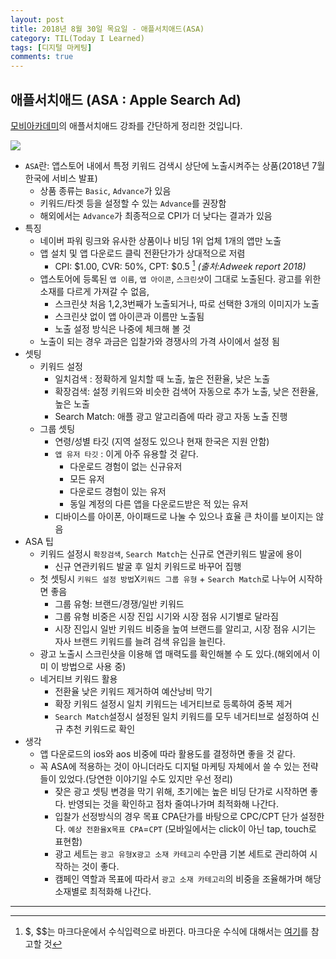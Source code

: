 ```yaml
---
layout: post
title: 2018년 8월 30일 목요일 - 애플서치애드(ASA)
category: TIL(Today I Learned)
tags: [디지털 마케팅]
comments: true
---
```


## 애플서치애드 (ASA : Apple Search Ad)

[모비아카데미](http://www.mobiacademy.co.kr/main)의 애플서치애드 강좌를 간단하게 정리한 것입니다.

![](https://happist.com/wp-content/uploads/2018/06/%EC%95%A0%ED%94%8C-%EC%95%B1-%EC%8A%A4%ED%86%A0%EC%96%B4-%EA%B2%80%EC%83%89-%EA%B4%91%EA%B3%A0-Apple-App-store-search-ads.jpg)

- `ASA`란: 앱스토어 내에서 특정 키워드 검색시 상단에 노출시켜주는 상품(2018년 7월 한국에 서비스 발표)
    - 상품 종류는 `Basic`, `Advance`가 있음
    - 키워드/타겟 등을 설정할 수 있는 `Advance`를 권장함
    - 해외에서는 `Advance`가 최종적으로 CPI가 더 낮다는 결과가 있음
- 특징
    - 네이버 파워 링크와 유사한 상품이나 비딩 1위 업체 1개의 앱만 노출
    - 앱 설치 및 앱 다운로드 클릭 전환단가가 상대적으로 저렴
        - CPI: <span class="tex2jax_ignore">$1.00, CVR: 50%, CPT: \$0.5 </span> [^1] *(출처:Adweek report 2018)* 
    - 앱스토어에 등록된 `앱 이름`, `앱 아이콘`, `스크린샷`이 그대로 노출된다. 광고를 위한 소재를 다르게 가져갈 수 없음, 
        - 스크린샷 처음 1,2,3번째가 노출되거나, 따로 선택한 3개의 이미지가 노출
        - 스크린샷 없이 앱 아이콘과 이름만 노출됨 
        - 노출 설정 방식은 나중에 체크해 볼 것
    - 노출이 되는 경우 과금은 입찰가와 경쟁사의 가격 사이에서 설정 됨
- 셋팅
    - 키워드 설정
        - 일치검색 : 정확하게 일치할 때 노출, 높은 전환율, 낮은 노출
        - 확장검색: 설정 키워드와 비슷한 검색어 자동으로 추가 노출, 낮은 전환율, 높은 노출
        - Search Match: 애플 광고 알고리즘에 따라 광고 자동 노출 진행
    - 그룹 셋팅
        - 연령/성별 타깃 (지역 설정도 있으나 현재 한국은 지원 안함)
        - `앱 유저 타깃` : 이게 아주 유용할 것 같다.  
            - 다운로드 경험이 없는 신규유저
            - 모든 유저
            - 다운로드 경험이 있는 유저
            - 동일 계정의 다른 앱을 다운로드받은 적 있는 유저
        - 디바이스를 아이폰, 아이패드로 나눌 수 있으나 효율 큰 차이를 보이지는 않음 
- ASA 팁
    - 키워드 설정시 `확장검색`, `Search Match`는 신규로 연관키워드 발굴에 용이
        - 신규 연관키워드 발굴 후 일치 키워드로 바꾸어 집행
    - 첫 셋팅시 `키워드 설정 방법`X`키워드 그룹 유형` + `Search Match`로 나누어 시작하면 좋음
        - 그룹 유형: 브랜드/경쟁/일반 키워드
        - 그룹 유형 비중은 시장 진입 시기와 시장 점유 시기별로 달라짐
        - 시장 진입시 일반 키워드 비중을 높여 브랜드를 알리고, 시장 점유 시기는 자사 브랜드 키워드를 늘려 검색 유입을 늘린다. 
    - 광고 노출시 스크린샷을 이용해 앱 매력도를 확인해볼 수 도 있다.(해외에서 이미 이 방법으로 사용 중)
    - 네거티브 키워드 활용
        - 전환율 낮은 키워드 제거하여 예산낭비 막기
        - 확장 키워드 설정시 일치 키워드는 네거티브로 등록하여 중복 제거
        - `Search Match`설정시 설정된 일치 키워드를 모두 네거티브로 설정하여 신규 추천 키워드로 확인
- 생각 
    - 앱 다운로드의 ios와 aos 비중에 따라 활용도를 결정하면 좋을 것 같다.
    - 꼭 ASA에 적용하는 것이 아니더라도 디지털 마케팅 자체에서 쓸 수 있는 전략들이 있었다.(당연한 이야기일 수도 있지만 우선 정리)
        - 잦은 광고 셋팅 변경을 막기 위해, 초기에는 높은 비딩 단가로 시작하면 좋다. 반영되는 것을 확인하고 점차 줄여나가며 최적화해 나간다. 
        - 입찰가 선정방식의 경우 목표 CPA단가를 바탕으로 CPC/CPT 단가 설정한다. `예상 전환율`x`목표 CPA`=`CPT` (모바일에서는 click이 아닌 tap, touch로 표현함)
        - 광고 세트는 `광고 유형`x`광고 소재 카테고리` 수만큼 기본 세트로 관리하여 시작하는 것이 좋다.
        - 캠페인 역할과 목표에 따라서 `광고 소재 카테고리`의 비중을 조율해가며 해당 소재별로 최적화해 나간다.
 

[^1]: <span class="tex2jax_ignore">$, $$는 마크다운에서 수식입력으로 바뀐다.</span> 마크다운 수식에 대해서는 [여기](https://wikidocs.net/1679)를 참고할 것

---